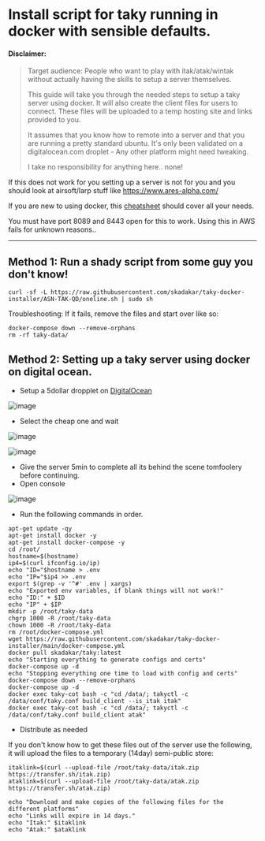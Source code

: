 # Install script for taky running in docker with sensible defaults.

#### Disclaimer: 

>Target audience: People who want to play with itak/atak/wintak without actually having the skills to setup a server themselves. 
>
>This guide will take you through the needed steps to setup a taky server using docker.
>It will also create the client files for users to connect. These files will be uploaded to a temp hosting site and links provided to you.
>
>It assumes that you know how to remote into a server and that you are running a pretty standard ubuntu. 
>It's only been validated on a digitalocean.com droplet - Any other platform might need tweaking. 
>
>I take no responsibility for anything here.. none!

If this does not work for you setting up a server is not for you and you should look at airsoft/larp stuff like https://www.ares-alpha.com/

If you are new to using docker, this [cheatsheet](https://dockerlabs.collabnix.com/docker/cheatsheet/) should cover all your needs.

You must have port 8089 and 8443 open for this to work. Using this in AWS fails for unknown reasons.. 

-------------

## Method 1: Run a shady script from some guy you don't know!
```
curl -sf -L https://raw.githubusercontent.com/skadakar/taky-docker-installer/ASN-TAK-QD/oneline.sh | sudo sh
```

Troubleshooting:
If it fails, remove the files and start over like so:
```
docker-compose down --remove-orphans
rm -rf taky-data/
```

## Method 2: Setting up a taky server using docker on digital ocean.

* Setup a 5dollar dropplet on [DigitalOcean](https://digitalocean.com)

![image](https://user-images.githubusercontent.com/25975089/163419309-e6e83482-7605-4a01-86fe-85d8daf5de87.png)
* Select the cheap one and wait

![image](https://user-images.githubusercontent.com/25975089/163419111-7ec8a39b-d88b-4835-9b25-2354127022d1.png)

![image](https://user-images.githubusercontent.com/25975089/163419470-aec97861-9abc-4069-96ae-880e32988567.png)
* Give the server 5min to complete all its behind the scene tomfoolery before continuing.
* Open console

![image](https://user-images.githubusercontent.com/25975089/163419522-1a281372-2fa9-40b3-bbbe-465e46a9b8d5.png)

* Run the following commands in order.
```
apt-get update -qy
apt-get install docker -y
apt-get install docker-compose -y
cd /root/ 
hostname=$(hostname)
ip4=$(curl ifconfig.io/ip)
echo "ID="$hostname > .env
echo "IP="$ip4 >> .env
export $(grep -v '^#' .env | xargs)
echo "Exported env variables, if blank things will not work!"
echo "ID:" + $ID
echo "IP" + $IP
mkdir -p /root/taky-data
chgrp 1000 -R /root/taky-data
chown 1000 -R /root/taky-data
rm /root/docker-compose.yml
wget https://raw.githubusercontent.com/skadakar/taky-docker-installer/main/docker-compose.yml
docker pull skadakar/taky:latest
echo "Starting everything to generate configs and certs"
docker-compose up -d
echo "Stopping everything one time to load with config and certs"
docker-compose down --remove-orphans 
docker-compose up -d 
docker exec taky-cot bash -c "cd /data/; takyctl -c /data/conf/taky.conf build_client --is_itak itak" 
docker exec taky-cot bash -c "cd /data/; takyctl -c /data/conf/taky.conf build_client atak" 
```
* Distribute as needed

If you don't know how to get these files out of the server use the following, it will upload the files to a temporary (14day) semi-public store:
```
itaklink=$(curl --upload-file /root/taky-data/itak.zip https://transfer.sh/itak.zip)
ataklink=$(curl --upload-file /root/taky-data/atak.zip https://transfer.sh/atak.zip)

echo "Download and make copies of the following files for the different platforms"
echo "Links will expire in 14 days."
echo "Itak:" $itaklink
echo "Atak:" $ataklink
```
